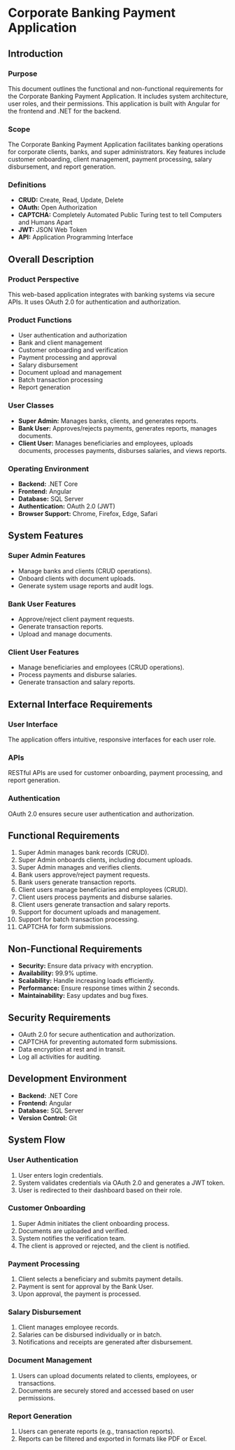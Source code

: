 # Corporate Banking Payment Application

## Introduction

### **Purpose**
This document outlines the functional and non-functional requirements for the Corporate Banking Payment Application. It includes system architecture, user roles, and their permissions. This application is built with Angular for the frontend and .NET for the backend.

### **Scope**
The Corporate Banking Payment Application facilitates banking operations for corporate clients, banks, and super administrators. Key features include customer onboarding, client management, payment processing, salary disbursement, and report generation.

### **Definitions**
- **CRUD:** Create, Read, Update, Delete
- **OAuth:** Open Authorization
- **CAPTCHA:** Completely Automated Public Turing test to tell Computers and Humans Apart
- **JWT:** JSON Web Token
- **API:** Application Programming Interface

## Overall Description

### **Product Perspective**
This web-based application integrates with banking systems via secure APIs. It uses OAuth 2.0 for authentication and authorization.

### **Product Functions**
- User authentication and authorization
- Bank and client management
- Customer onboarding and verification
- Payment processing and approval
- Salary disbursement
- Document upload and management
- Batch transaction processing
- Report generation

### **User Classes**
- **Super Admin:** Manages banks, clients, and generates reports.
- **Bank User:** Approves/rejects payments, generates reports, manages documents.
- **Client User:** Manages beneficiaries and employees, uploads documents, processes payments, disburses salaries, and views reports.

### **Operating Environment**
- **Backend:** .NET Core
- **Frontend:** Angular
- **Database:** SQL Server
- **Authentication:** OAuth 2.0 (JWT)
- **Browser Support:** Chrome, Firefox, Edge, Safari

## System Features

### **Super Admin Features**
- Manage banks and clients (CRUD operations).
- Onboard clients with document uploads.
- Generate system usage reports and audit logs.

### **Bank User Features**
- Approve/reject client payment requests.
- Generate transaction reports.
- Upload and manage documents.

### **Client User Features**
- Manage beneficiaries and employees (CRUD operations).
- Process payments and disburse salaries.
- Generate transaction and salary reports.

## External Interface Requirements

### **User Interface**
The application offers intuitive, responsive interfaces for each user role.

### **APIs**
RESTful APIs are used for customer onboarding, payment processing, and report generation.

### **Authentication**
OAuth 2.0 ensures secure user authentication and authorization.

## Functional Requirements
1. Super Admin manages bank records (CRUD).
2. Super Admin onboards clients, including document uploads.
3. Super Admin manages and verifies clients.
4. Bank users approve/reject payment requests.
5. Bank users generate transaction reports.
6. Client users manage beneficiaries and employees (CRUD).
7. Client users process payments and disburse salaries.
8. Client users generate transaction and salary reports.
9. Support for document uploads and management.
10. Support for batch transaction processing.
11. CAPTCHA for form submissions.

## Non-Functional Requirements

- **Security:** Ensure data privacy with encryption.
- **Availability:** 99.9% uptime.
- **Scalability:** Handle increasing loads efficiently.
- **Performance:** Ensure response times within 2 seconds.
- **Maintainability:** Easy updates and bug fixes.

## Security Requirements

- OAuth 2.0 for secure authentication and authorization.
- CAPTCHA for preventing automated form submissions.
- Data encryption at rest and in transit.
- Log all activities for auditing.

## Development Environment

- **Backend:** .NET Core
- **Frontend:** Angular
- **Database:** SQL Server
- **Version Control:** Git

## System Flow

### **User Authentication**
1. User enters login credentials.
2. System validates credentials via OAuth 2.0 and generates a JWT token.
3. User is redirected to their dashboard based on their role.

### **Customer Onboarding**
1. Super Admin initiates the client onboarding process.
2. Documents are uploaded and verified.
3. System notifies the verification team.
4. The client is approved or rejected, and the client is notified.

### **Payment Processing**
1. Client selects a beneficiary and submits payment details.
2. Payment is sent for approval by the Bank User.
3. Upon approval, the payment is processed.

### **Salary Disbursement**
1. Client manages employee records.
2. Salaries can be disbursed individually or in batch.
3. Notifications and receipts are generated after disbursement.

### **Document Management**
1. Users can upload documents related to clients, employees, or transactions.
2. Documents are securely stored and accessed based on user permissions.

### **Report Generation**
1. Users can generate reports (e.g., transaction reports).
2. Reports can be filtered and exported in formats like PDF or Excel.
